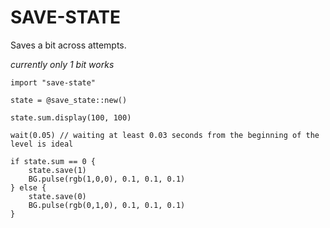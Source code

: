 # SAVE-STATE

Saves a bit across attempts.

*currently only 1 bit works*

```spwn
import "save-state"

state = @save_state::new()

state.sum.display(100, 100)

wait(0.05) // waiting at least 0.03 seconds from the beginning of the level is ideal

if state.sum == 0 {
    state.save(1)
    BG.pulse(rgb(1,0,0), 0.1, 0.1, 0.1)
} else {
    state.save(0)
    BG.pulse(rgb(0,1,0), 0.1, 0.1, 0.1)
}
```
